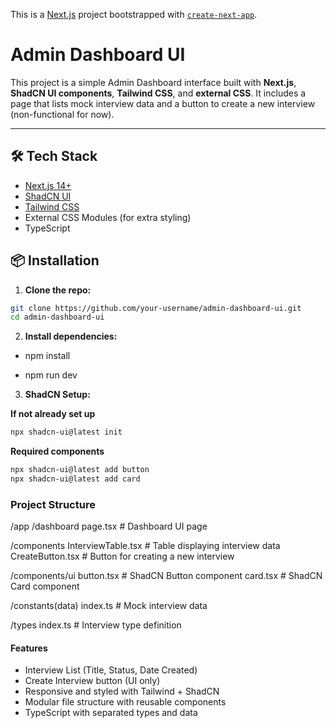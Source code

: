 This is a [Next.js](https://nextjs.org) project bootstrapped with [`create-next-app`](https://nextjs.org/docs/app/api-reference/cli/create-next-app).

# Admin Dashboard UI

This project is a simple Admin Dashboard interface built with **Next.js**, **ShadCN UI components**, **Tailwind CSS**, and **external CSS**. It includes a page that lists mock interview data and a button to create a new interview (non-functional for now).

---

## 🛠️ Tech Stack

- [Next.js 14+](https://nextjs.org/)
- [ShadCN UI](https://ui.shadcn.dev/)
- [Tailwind CSS](https://tailwindcss.com/)
- External CSS Modules (for extra styling)
- TypeScript

## 📦 Installation

1. **Clone the repo:**

```bash
git clone https://github.com/your-username/admin-dashboard-ui.git
cd admin-dashboard-ui
```

2. **Install dependencies:**

- npm install

- npm run dev

3. **ShadCN Setup:**

**If not already set up**
```bash
npx shadcn-ui@latest init
```

 **Required components**
```bash
npx shadcn-ui@latest add button
npx shadcn-ui@latest add card
```

### Project Structure

/app
  /dashboard
    page.tsx              # Dashboard UI page

/components
  InterviewTable.tsx      # Table displaying interview data
  CreateButton.tsx        # Button for creating a new interview

/components/ui
  button.tsx              # ShadCN Button component
  card.tsx                # ShadCN Card component

/constants(data)
  index.ts       # Mock interview data

/types
  index.ts          # Interview type definition


#### Features
- Interview List (Title, Status, Date Created)
- Create Interview button (UI only)
- Responsive and styled with Tailwind + ShadCN
- Modular file structure with reusable components
- TypeScript with separated types and data
